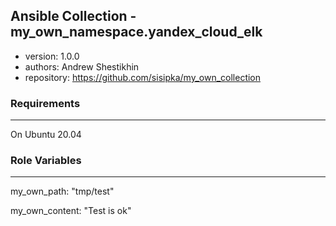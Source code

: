 ## Ansible Collection - my_own_namespace.yandex_cloud_elk

- version: 1.0.0
- authors: Andrew Shestikhin
- repository: https://github.com/sisipka/my_own_collection


### Requirements
------------

On Ubuntu 20.04

### Role Variables
--------------

my_own_path: "tmp/test"

my_own_content: "Test is ok"